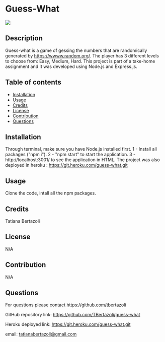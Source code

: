 # Guess-What

   <img src="assets\images\Screenshot 2023-11-13 at 10.35.21 PM.png">

## Description

Guess-what is a game of gessing the numbers that are randomically generated by https://wwww.random.org/.
The player has 3 different levels to choose from: Easy, Medium, Hard.
This project is part of a take-home assignment and It was developed using Node.js and Express.js.

## Table of contents

- [Installation](#installation)
- [Usage](#usage)
- [Credits](#credits)
- [License](#license)
- [Contribution](#contribution)
- [Questions](#questions)

## Installation

Through terminal, make sure you have Node.js installed first.
1 - Install all packages ("npm i").
2 - "npm start" to start the application.
3 - http://localhost:3001/ to see the application in HTML.
The project was also deployed in heroku : https://git.heroku.com/guess-what.git

## Usage

Clone the code, intall all the npm packages.

## Credits

Tatiana Bertazoli

## License

N/A

## Contribution

N/A

## Questions

For questions please contact https://github.com/tbertazoli

GitHub repository link: https://github.com/TBertazoli/guess-what

Heroku deployed link: https://git.heroku.com/guess-what.git

email: tatianabertazoli@gmail.com
